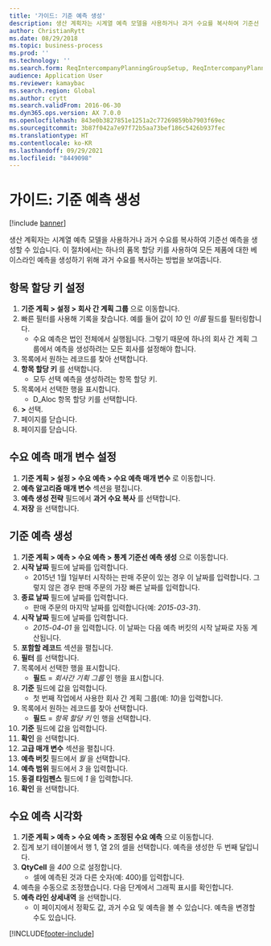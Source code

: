 ```yaml
---
title: '가이드: 기준 예측 생성'
description: 생산 계획자는 시계열 예측 모델을 사용하거나 과거 수요를 복사하여 기준선 예측을 생성할 수 있습니다.
author: ChristianRytt
ms.date: 08/29/2018
ms.topic: business-process
ms.prod: ''
ms.technology: ''
ms.search.form: ReqIntercompanyPlanningGroupSetup, ReqIntercompanyPlanningGroupAllocKeys, ReqDemPlanForecastParameters, ReqDemPlanCreateForecastDialog, SysQueryForm, ReqDemPlanForecastViewer
audience: Application User
ms.reviewer: kamaybac
ms.search.region: Global
ms.author: crytt
ms.search.validFrom: 2016-06-30
ms.dyn365.ops.version: AX 7.0.0
ms.openlocfilehash: 843e0b3827851e1251a2c77269859bb7903f69ec
ms.sourcegitcommit: 3b87f042a7e97f72b5aa73bef186c5426b937fec
ms.translationtype: HT
ms.contentlocale: ko-KR
ms.lasthandoff: 09/29/2021
ms.locfileid: "8449098"
---
```

# <a name="guide-create-a-baseline-forecast"></a>가이드: 기준 예측 생성

[!include [banner](../../includes/banner.md)]

생산 계획자는 시계열 예측 모델을 사용하거나 과거 수요를 복사하여 기준선 예측을 생성할 수 있습니다. 이 절차에서는 하나의 품목 할당 키를 사용하여 모든 제품에 대한 베이스라인 예측을 생성하기 위해 과거 수요를 복사하는 방법을 보여줍니다.

## <a name="set-up-an-item-allocation-key"></a>항목 할당 키 설정

1. **기준 계획 > 설정 > 회사 간 계획 그룹** 으로 이동합니다.
2. 빠른 필터를 사용해 기록을 찾습니다. 예를 들어 값이 *10* 인 *이름* 필드를 필터링합니다.
    * 수요 예측은 법인 전체에서 실행됩니다. 그렇기 때문에 하나의 회사 간 계획 그룹에서 예측을 생성하려는 모든 회사를 설정해야 합니다.  
3. 목록에서 원하는 레코드를 찾아 선택합니다.
4. **항목 할당 키** 를 선택합니다.
    * 모두 선택 예측을 생성하려는 항목 할당 키.  
5. 목록에서 선택한 행을 표시합니다.
    * D_Aloc 항목 할당 키를 선택합니다.  
6. **>** 선택.
7. 페이지를 닫습니다.
8. 페이지를 닫습니다.

## <a name="set-up-the-demand-forecasting-parameters"></a>수요 예측 매개 변수 설정

1. **기준 계획 > 설정 > 수요 예측 > 수요 예측 매개 변수** 로 이동합니다.
2. **예측 알고리즘 매개 변수** 섹션을 펼칩니다.
3. **예측 생성 전략** 필드에서 **과거 수요 복사** 를 선택합니다.
4. **저장** 을 선택합니다.

## <a name="create-a-baseline-forecast"></a>기준 예측 생성

1. **기준 계획 > 예측 > 수요 예측 > 통계 기준선 예측 생성** 으로 이동합니다.
2. **시작 날짜** 필드에 날짜를 입력합니다.
    * 2015년 1월 1일부터 시작하는 판매 주문이 있는 경우 이 날짜를 입력합니다. 그렇지 않은 경우 판매 주문의 가장 빠른 날짜를 입력합니다.  
3. **종료 날짜** 필드에 날짜를 입력합니다.
    * 판매 주문의 마지막 날짜를 입력합니다(예: *2015-03-31*).  
4. **시작 날짜** 필드에 날짜를 입력합니다.
    * *2015-04-01* 을 입력합니다. 이 날짜는 다음 예측 버킷의 시작 날짜로 자동 계산됩니다.  
5. **포함할 레코드** 섹션을 펼칩니다.
6. **필터** 를 선택합니다.
7. 목록에서 선택한 행을 표시합니다.
    * **필드** = *회사간 기획 그룹* 인 행을 표시합니다.  
8. **기준** 필드에 값을 입력합니다.
    * 첫 번째 작업에서 사용한 회사 간 계획 그룹(예: *10*)을 입력합니다.  
9. 목록에서 원하는 레코드를 찾아 선택합니다.
    * **필드** = *항목 할당 키* 인 행을 선택합니다.  
10. **기준** 필드에 값을 입력합니다.
11. **확인** 을 선택합니다.
12. **고급 매개 변수** 섹션을 펼칩니다.
13. **예측 버킷** 필드에서 *월* 을 선택합니다.
14. **예측 범위** 필드에서 *3* 을 입력합니다.
15. **동결 타임펜스** 필드에 *1* 을 입력합니다.
16. **확인** 을 선택합니다.

## <a name="visualize-the-demand-forecast"></a>수요 예측 시각화

1. **기준 계획 > 예측 > 수요 예측 > 조정된 수요 예측** 으로 이동합니다.
2. 집계 보기 테이블에서 행 1, 열 2의 셀을 선택합니다. 예측을 생성한 두 번째 달입니다.
3. **QtyCell** 을 *400* 으로 설정합니다.
    * 셀에 예측된 것과 다른 숫자(예: 400)를 입력합니다.  
4. 예측을 수동으로 조정했습니다. 다음 단계에서 그래픽 표시를 확인합니다.
5. **예측 라인 상세내역** 을 선택합니다.
    * 이 페이지에서 정확도 값, 과거 수요 및 예측을 볼 수 있습니다. 예측을 변경할 수도 있습니다.  

[!INCLUDE[footer-include](../../../includes/footer-banner.md)]